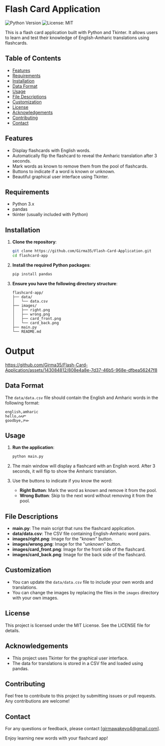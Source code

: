 
# Flash Card Application

![Python Version](https://img.shields.io/badge/python-3.x-blue.svg)
![License: MIT](https://img.shields.io/badge/License-MIT-yellow.svg)

This is a flash card application built with Python and Tkinter. It allows users to learn and test their knowledge of English-Amharic translations using flashcards.

## Table of Contents

- [Features](#features)
- [Requirements](#requirements)
- [Installation](#installation)
- [Data Format](#data-format)
- [Usage](#usage)
- [File Descriptions](#file-descriptions)
- [Customization](#customization)
- [License](#license)
- [Acknowledgements](#acknowledgements)
- [Contributing](#contributing)
- [Contact](#contact)

## Features

- Display flashcards with English words.
- Automatically flip the flashcard to reveal the Amharic translation after 3 seconds.
- Mark words as known to remove them from the pool of flashcards.
- Buttons to indicate if a word is known or unknown.
- Beautiful graphical user interface using Tkinter.

## Requirements

- Python 3.x
- pandas
- tkinter (usually included with Python)

## Installation

1. **Clone the repository**:
   ```sh
   git clone https://github.com/Girma35/Flash-Card-Application.git
   cd flashcard-app
   ```

2. **Install the required Python packages**:
   ```sh
   pip install pandas
   ```

3. **Ensure you have the following directory structure**:
   ```
   flashcard-app/
   ├── data/
   │   └── data.csv
   ├── images/
   │   ├── right.png
   │   ├── wrong.png
   │   ├── card_front.png
   │   └── card_back.png
   ├── main.py
   └── README.md
   ```
# Output


https://github.com/Girma35/Flash-Card-Application/assets/143084812/808e4a8e-7d37-46b5-968e-dfbea56247f8


## Data Format

The `data/data.csv` file should contain the English and Amharic words in the following format:

```csv
english,amharic
hello,ሰላም
goodbye,ቻው
```

## Usage

1. **Run the application**:
   ```sh
   python main.py
   ```

2. The main window will display a flashcard with an English word. After 3 seconds, it will flip to show the Amharic translation.

3. Use the buttons to indicate if you know the word:
   - **Right Button**: Mark the word as known and remove it from the pool.
   - **Wrong Button**: Skip to the next word without removing it from the pool.

## File Descriptions

- **main.py**: The main script that runs the flashcard application.
- **data/data.csv**: The CSV file containing English-Amharic word pairs.
- **images/right.png**: Image for the "known" button.
- **images/wrong.png**: Image for the "unknown" button.
- **images/card_front.png**: Image for the front side of the flashcard.
- **images/card_back.png**: Image for the back side of the flashcard.

## Customization

- You can update the `data/data.csv` file to include your own words and translations.
- You can change the images by replacing the files in the `images` directory with your own images.

## License

This project is licensed under the MIT License. See the LICENSE file for details.

## Acknowledgements

- This project uses Tkinter for the graphical user interface.
- The data for translations is stored in a CSV file and loaded using pandas.

## Contributing

Feel free to contribute to this project by submitting issues or pull requests. Any contributions are welcome!

## Contact

For any questions or feedback, please contact [girmawakeyo4@gmail.com].

Enjoy learning new words with your flashcard app!
```
